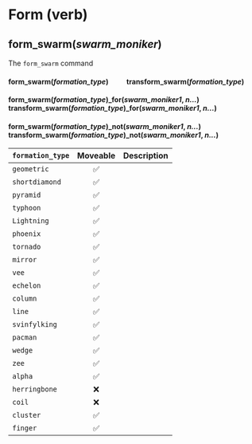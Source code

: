 # Form (verb)


## form_swarm(*swarm_moniker*)
The ```form_swarm``` command 
#### form_swarm(*formation_type*) &nbsp; &nbsp; &nbsp; &nbsp; &nbsp; transform_swarm(*formation_type*)
#### form_swarm(*formation_type*)_for(*swarm_moniker1*, *n...*)&nbsp; &nbsp; &nbsp; &nbsp; &nbsp; transform_swarm(*formation_type*)_for(*swarm_moniker1*, *n...*)
#### form_swarm(*formation_type*)_not(*swarm_moniker1*, *n...*)&nbsp; &nbsp; &nbsp; &nbsp; &nbsp; transform_swarm(*formation_type*)_not(*swarm_moniker1*, *n...*)
|```formation_type```| Moveable | Description  |
|--|:--:|--|
| ```geometric``` | ✅ |  |
| ```shortdiamond``` | ✅ |  |
| ```pyramid``` | ✅ |   |
| ```typhoon``` | ✅ |   |
| ```Lightning``` | ✅ |   |
| ```phoenix``` | ✅ |   |
| ```tornado``` | ✅ |   |
| ```mirror``` | ✅ |   |
| ```vee``` | ✅ |   |
| ```echelon``` | ✅ |   |
| ```column``` | ✅ |   |
| ```line``` | ✅ |   |
| ```svinfylking``` |  ✅ |  |
| ```pacman``` | ✅ |   |
| ```wedge``` | ✅ |   |
| ```zee``` | ✅ |   |
| ```alpha``` | ✅ |   |
| ```herringbone``` | ❌ |   |
| ```coil``` | ❌ | |
| ```cluster``` | ✅ |  |
| ```finger``` | ✅ |  |